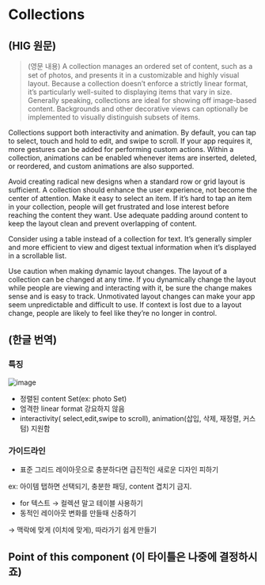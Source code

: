 # Collections

## (HIG 원문)
> (영문 내용)
A collection manages an ordered set of content, such as a set of photos, and presents it in a customizable and highly visual layout. Because a collection doesn’t enforce a strictly linear format, it’s particularly well-suited to displaying items that vary in size. Generally speaking, collections are ideal for showing off image-based content. Backgrounds and other decorative views can optionally be implemented to visually distinguish subsets of items.


Collections support both interactivity and animation. By default, you can tap to select, touch and hold to edit, and swipe to scroll. If your app requires it, more gestures can be added for performing custom actions. Within a collection, animations can be enabled whenever items are inserted, deleted, or reordered, and custom animations are also supported.

Avoid creating radical new designs when a standard row or grid layout is sufficient. A collection should enhance the user experience, not become the center of attention. Make it easy to select an item. If it’s hard to tap an item in your collection, people will get frustrated and lose interest before reaching the content they want. Use adequate padding around content to keep the layout clean and prevent overlapping of content.

Consider using a table instead of a collection for text. It’s generally simpler and more efficient to view and digest textual information when it’s displayed in a scrollable list.

Use caution when making dynamic layout changes. The layout of a collection can be changed at any time. If you dynamically change the layout while people are viewing and interacting with it, be sure the change makes sense and is easy to track. Unmotivated layout changes can make your app seem unpredictable and difficult to use. If context is lost due to a layout change, people are likely to feel like they’re no longer in control.


## (한글 번역)
### 특징

![image](https://user-images.githubusercontent.com/69894461/166132911-555ea90c-2b0e-464f-83d9-73a760e71362.png)

- 정렬된 content Set(ex: photo Set)
- 엄격한 linear format 강요하지 않음
- interactivity( select,edit,swipe to scroll), animation(삽입, 삭제, 재정렬, 커스텀) 지원함

### 가이드라인

- 표준 그리드 레이아웃으로 충분하다면 급진적인 새로운 디자인 피하기

ex: 아이템  탭하면 선택되기, 충분한 패딩, content 겹치기 금지.

- for 텍스트 → 컬렉션 말고 테이블 사용하기
- 동적인 레이아웃 변화를 만들때 신중하기

→ 맥락에 맞게 (이치에 맞게), 따라가기 쉽게 만들기

## Point of this component (이 타이틀은 나중에 결정하시죠)

